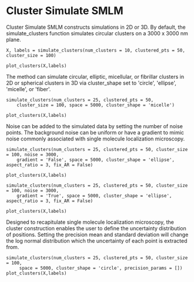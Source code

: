 # Cluster Simulate SMLM

Cluster Simulate SMLM constructs simulations in 2D or 3D. 
By default, the simulate_clusters function simulates circular clusters on a 3000 x 3000 nm plane. 

```
X, labels = simulate_clusters(num_clusters = 10, clustered_pts = 50, cluster_size = 100)

plot_clusters(X,labels)
```


The method can simulate circular, elliptic, micellular, or fibrillar clusters in 2D or spherical clusters in 3D via cluster_shape set to 'circle', 'ellipse', 'micelle', or 'fiber'.

```
simulate_clusters(num_clusters = 25, clustered_pts = 50,
	cluster_size = 100, space = 5000, cluster_shape = 'micelle')

plot_clusters(X,labels)
```

Noise can be added to the simulated data by setting the number of noise points. The background noise can be uniform or have a gradient to mimic noise commonly associated with single molecule localization microscopy. 

```
simulate_clusters(num_clusters = 25, clustered_pts = 50, cluster_size = 100, noise = 3000, 
	gradient = 'False', space = 5000, cluster_shape = 'ellipse', aspect_ratio = 3, fix_AR = False)

plot_clusters(X,labels)

simulate_clusters(num_clusters = 25, clustered_pts = 50, cluster_size = 100, noise = 3000,
	gradient = 'True', space = 5000, cluster_shape = 'ellipse', aspect_ratio = 3, fix_AR = False)

plot_clusters(X,labels)
```

Designed to recapitulate single molecule localization microscopy, the cluster construction enables the user to define the uncertainty distribution of positions. Setting the precision mean and standard deviation will change the log normal distribution which the uncertainty of each point is extracted from. 

```
simulate_clusters(num_clusters = 25, clustered_pts = 50, cluster_size = 100, 
	 space = 5000, cluster_shape = 'circle', precision_params = [])
plot_clusters(X,labels)
```
